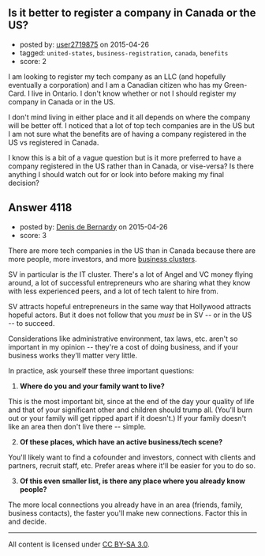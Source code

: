 ## Is it better to register a company in Canada or the US?

- posted by: [user2719875](https://stackexchange.com/users/3222898/user2719875) on 2015-04-26
- tagged: `united-states`, `business-registration`, `canada`, `benefits`
- score: 2

I am looking to register my tech company as an LLC (and hopefully eventually a corporation) and I am a Canadian citizen who has my Green-Card. I live in Ontario. I don't know whether or not I should register my company in Canada or in the US.
 
I don't mind living in either place and it all depends on where the company will be better off. I noticed that a lot of top tech companies are in the US but I am not sure what the benefits are of having a company registered in the US vs registered in Canada.

I know this is a bit of a vague question but is it more preferred to have a company registered in the US rather than in Canada, or vise-versa? Is there anything I should watch out for or look into before making my final decision?



## Answer 4118

- posted by: [Denis de Bernardy](https://stackexchange.com/users/182468/denis-de-bernardy) on 2015-04-26
- score: 3

There are more tech companies in the US than in Canada because there are more people, more investors, and more [business clusters](http://en.wikipedia.org/wiki/Business_cluster).

SV in particular is *the* IT cluster. There's a lot of Angel and VC money flying around, a lot of successful entrepreneurs who are sharing what they know with less experienced peers, and a lot of tech talent to hire from.

SV attracts hopeful entrepreneurs in the same way that Hollywood attracts hopeful actors. But it does not follow that you *must* be in SV -- or in the US -- to succeed.

Considerations like administrative environment, tax laws, etc. aren't so important in my opinion -- they're a cost of doing business, and if your business works they'll matter very little.

In practice, ask yourself these three important questions:

1. **Where do you and your family want to live?**

  This is the most important bit, since at the end of the day your quality of life and that of your significant other and children should trump all. (You'll burn out or your family will get ripped apart if it doesn't.) If your family doesn't like an area then don't live there -- simple.

2. **Of these places, which have an active business/tech scene?**

  You'll likely want to find a cofounder and investors, connect with clients and partners, recruit staff, etc. Prefer areas where it'll be easier for you to do so.

3. **Of this even smaller list, is there any place where you already know people?**

  The more local connections you already have in an area (friends, family, business contacts), the faster you'll make new connections. Factor this in and decide.



---

All content is licensed under [CC BY-SA 3.0](https://creativecommons.org/licenses/by-sa/3.0/).
